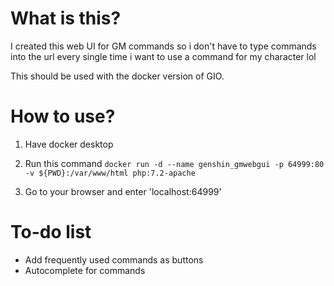 # What is this?
I created this web UI for GM commands so i don't have to type commands into the url every single time i want to use a command for my character lol

This should be used with the docker version of GIO.

# How to use?
1. Have docker desktop
2. Run this command
   `docker run -d --name genshin_gmwebgui -p 64999:80 -v ${PWD}:/var/www/html php:7.2-apache`

3. Go to your browser and enter 'localhost:64999'

# To-do list
- Add frequently used commands as buttons
- Autocomplete for commands
